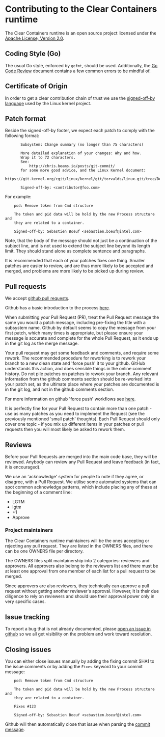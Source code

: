 # Contributing to the Clear Containers runtime

The Clear Containers runtime is an open source project licensed under the
[Apache License, Version 2.0](https://www.apache.org/licenses/LICENSE-2.0).

## Coding Style (Go)

The usual Go style, enforced by `gofmt`, should be used. Additionally, the [Go
Code Review](https://github.com/golang/go/wiki/CodeReviewComments) document
contains a few common errors to be mindful of.


## Certificate of Origin

In order to get a clear contribution chain of trust we use the [signed-off-by
language](https://01.org/community/signed-process)
used by the Linux kernel project.

## Patch format

Beside the signed-off-by footer, we expect each patch to comply with the
following format:

```
       Subsystem: Change summary (no longer than 75 characters)

       More detailed explanation of your changes: Why and how.
       Wrap it to 72 characters.
       See:
           http://chris.beams.io/posts/git-commit/
       for some more good advice, and the Linux Kernel document:
           https://git.kernel.org/cgit/linux/kernel/git/torvalds/linux.git/tree/Documentation/SubmittingPatches

       Signed-off-by: <contributor@foo.com>
```

For example:

```
    pod: Remove token from Cmd structure

    The token and pid data will be hold by the new Process structure and
    they are related to a container.

    Signed-off-by: Sebastien Boeuf <sebastien.boeuf@intel.com>
```

Note, that the body of the message should not just be a continuation of the
subject line, and is not used to extend the subject line beyond its length
limit. They should stand alone as complete sentence and paragraphs.

It is recommended that each of your patches fixes one thing. Smaller patches
are easier to review, and are thus more likely to be accepted and merged, and
problems are more likely to be picked up during review.

## Pull requests

We accept [github pull requests](https://github.com/clearcontainers/runtime/pulls).

Github has a basic introduction to the process
[here](https://help.github.com/articles/using-pull-requests/).

When submitting your Pull Request (PR), treat the Pull Request message the same
you would a patch message, including pre-fixing the title with a subsystem
name. Github by default seems to copy the message from your first patch, which
many times is appropriate, but please ensure your message is accurate and
complete for the whole Pull Request, as it ends up in the git log as the merge
message.

Your pull request may get some feedback and comments, and require some rework.
The recommended procedure for reworking is to rework your branch to a new clean
state and 'force push' it to your github. GitHub understands this action, and
does sensible things in the online comment history. Do not pile patches on
patches to rework your branch. Any relevant information from the github
comments section should be re-worked into your patch set, as the ultimate place
where your patches are documented is in the git log, and not in the github
comments section.

For more information on github 'force push' workflows see
[here](http://blog.adamspiers.org/2015/03/24/why-and-how-to-correctly-amend-github-pull-requests/).

It is perfectly fine for your Pull Request to contain more than one patch - use
as many patches as you need to implement the Request (see the previously
mentioned 'small patch' thoughts). Each Pull Request should only cover one
topic - if you mix up different items in your patches or pull requests then you
will most likely be asked to rework them.

## Reviews

Before your Pull Requests are merged into the main code base, they will be
reviewed. Anybody can review any Pull Request and leave feedback (in fact, it
is encouraged).

We use an 'acknowledge' system for people to note if they agree, or disagree,
with a Pull Request. We utilise some automated systems that can spot common
acknowledge patterns, which include placing any of these at the beginning of a
comment line:

 - LGTM
 - lgtm
 - +1
 - Approve

### Project maintainers

The Clear Containers runtime maintainers will be the ones accepting or rejecting any pull request. They are listed in the OWNERS files, and there can be one OWNERS file per directory.

The OWNERS files split maintainership into 2 categories: reviewers and approvers. All approvers also belong to the reviewers list and there must be at least one approval from one member of each list for a pull request to be merged.

Since approvers are also reviewers, they technically can approve a pull request without getting another reviewer's approval. However, it is their due diligence to rely on reviewers and should use their approval power only in very specific cases.

## Issue tracking

To report a bug that is not already documented, please [open an issue in
github](https://github.com/clearcontainers/runtime/issues/new) so we all get
visibility on the problem and work toward resolution.

## Closing issues

You can either close issues manually by adding the fixing commit SHA1 to the
issue comments or by adding the `Fixes` keyword to your commit message:

```
    pod: Remove token from Cmd structure

    The token and pid data will be hold by the new Process structure and
    they are related to a container.

    Fixes #123

    Signed-off-by: Sebastien Boeuf <sebastien.boeuf@intel.com>
```

Github will then automatically close that issue when parsing the
[commit message](https://help.github.com/articles/closing-issues-via-commit-messages/).
